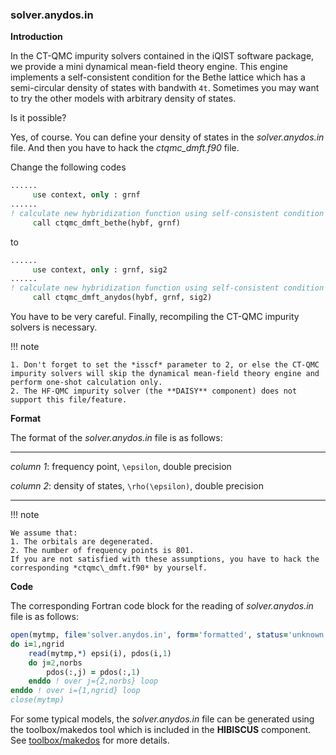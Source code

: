 ### solver.anydos.in

**Introduction**

In the CT-QMC impurity solvers contained in the iQIST software package, we provide a mini dynamical mean-field theory engine. This engine implements a self-consistent condition for the Bethe lattice which has a semi-circular density of states with bandwith ``4t``. Sometimes you may want to try the other models with arbitrary density of states.

Is it possible?

Yes, of course. You can define your density of states in the *solver.anydos.in* file. And then you have to hack the *ctqmc\_dmft.f90* file.

Change the following codes

```fortran
......
     use context, only : grnf
......
! calculate new hybridization function using self-consistent condition
     call ctqmc_dmft_bethe(hybf, grnf)
```

to

```fortran
......
     use context, only : grnf, sig2
......
! calculate new hybridization function using self-consistent condition
     call ctqmc_dmft_anydos(hybf, grnf, sig2)
```

You have to be very careful. Finally, recompiling the CT-QMC impurity solvers is necessary.

!!! note

    1. Don't forget to set the *isscf* parameter to 2, or else the CT-QMC impurity solvers will skip the dynamical mean-field theory engine and perform one-shot calculation only.
    2. The HF-QMC impurity solver (the **DAISY** component) does not support this file/feature.

**Format**

The format of the *solver.anydos.in* file is as follows:

---

*column 1*: frequency point, ``\epsilon``, double precision

*column 2*: density of states, ``\rho(\epsilon)``, double precision

---

!!! note

    We assume that:
    1. The orbitals are degenerated.
    2. The number of frequency points is 801.
    If you are not satisfied with these assumptions, you have to hack the corresponding *ctqmc\_dmft.f90* by yourself.

**Code**

The corresponding Fortran code block for the reading of *solver.anydos.in* file is as follows:

```fortran
open(mytmp, file='solver.anydos.in', form='formatted', status='unknown')
do i=1,ngrid
    read(mytmp,*) epsi(i), pdos(i,1)
    do j=2,norbs
        pdos(:,j) = pdos(:,1)
    enddo ! over j={2,norbs} loop
enddo ! over i={1,ngrid} loop
close(mytmp)
```

For some typical models, the *solver.anydos.in* file can be generated using the toolbox/makedos tool which is included in the **HIBISCUS** component. See [toolbox/makedos](../ch07/dos.md) for more details.